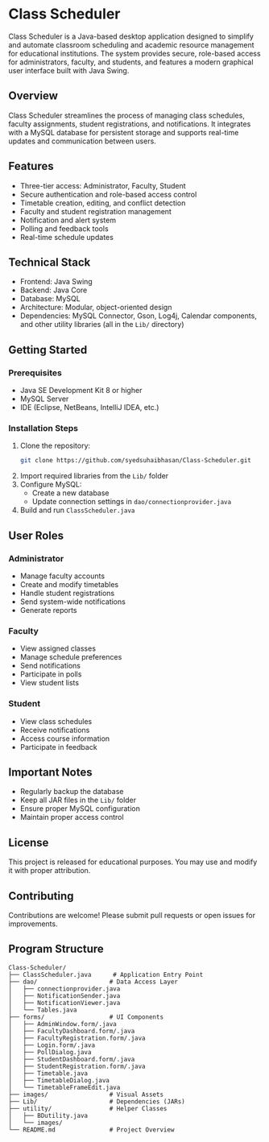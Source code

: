 
# Class Scheduler

Class Scheduler is a Java-based desktop application designed to simplify and automate classroom scheduling and academic resource management for educational institutions. The system provides secure, role-based access for administrators, faculty, and students, and features a modern graphical user interface built with Java Swing.

## Overview

Class Scheduler streamlines the process of managing class schedules, faculty assignments, student registrations, and notifications. It integrates with a MySQL database for persistent storage and supports real-time updates and communication between users.

## Features

- Three-tier access: Administrator, Faculty, Student
- Secure authentication and role-based access control
- Timetable creation, editing, and conflict detection
- Faculty and student registration management
- Notification and alert system
- Polling and feedback tools
- Real-time schedule updates

## Technical Stack

- Frontend: Java Swing
- Backend: Java Core
- Database: MySQL
- Architecture: Modular, object-oriented design
- Dependencies: MySQL Connector, Gson, Log4j, Calendar components, and other utility libraries (all in the `Lib/` directory)

## Getting Started

### Prerequisites
- Java SE Development Kit 8 or higher
- MySQL Server
- IDE (Eclipse, NetBeans, IntelliJ IDEA, etc.)

### Installation Steps
1. Clone the repository:
   ```bash
   git clone https://github.com/syedsuhaibhasan/Class-Scheduler.git
   ```
2. Import required libraries from the `Lib/` folder
3. Configure MySQL:
   - Create a new database
   - Update connection settings in `dao/connectionprovider.java`
4. Build and run `ClassScheduler.java`

## User Roles

### Administrator
- Manage faculty accounts
- Create and modify timetables
- Handle student registrations
- Send system-wide notifications
- Generate reports

### Faculty
- View assigned classes
- Manage schedule preferences
- Send notifications
- Participate in polls
- View student lists

### Student
- View class schedules
- Receive notifications
- Access course information
- Participate in feedback

## Important Notes

- Regularly backup the database
- Keep all JAR files in the `Lib/` folder
- Ensure proper MySQL configuration
- Maintain proper access control

## License

This project is released for educational purposes. You may use and modify it with proper attribution.

## Contributing

Contributions are welcome! Please submit pull requests or open issues for improvements.

## Program Structure
```
Class-Scheduler/
├── ClassScheduler.java      # Application Entry Point
├── dao/                    # Data Access Layer
│   ├── connectionprovider.java
│   ├── NotificationSender.java
│   ├── NotificationViewer.java
│   └── Tables.java
├── forms/                  # UI Components
│   ├── AdminWindow.form/.java
│   ├── FacultyDashboard.form/.java
│   ├── FacultyRegistration.form/.java
│   ├── Login.form/.java
│   ├── PollDialog.java
│   ├── StudentDashboard.form/.java
│   ├── StudentRegistration.form/.java
│   ├── Timetable.java
│   ├── TimetableDialog.java
│   └── TimetableFrameEdit.java
├── images/                 # Visual Assets
├── Lib/                    # Dependencies (JARs)
├── utility/                # Helper Classes
│   ├── BDutility.java
│   └── images/
└── README.md               # Project Overview
```
